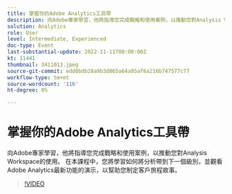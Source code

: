```yaml
---
title: 掌握你的Adobe Analytics工具帶
description: 向Adobe專家學習，他將指導您完成戰略和使用案例，以推動您對Analysis Workspace的使用。 在本課程中，您將學習如何將分析帶到下一個級別，並觀看Adobe Analytics最新功能的演示，以幫助您制定客戶旅程故事。
solution: Analytics
role: User
level: Intermediate, Experienced
doc-type: Event
last-substantial-update: 2022-11-11T00:00:00Z
kt: 11441
thumbnail: 3411013.jpeg
source-git-commit: edd0bdb28a9b3d065a64a95af6a216b747577c77
workflow-type: tm+mt
source-wordcount: '116'
ht-degree: 0%

---
```


# 掌握你的Adobe Analytics工具帶

向Adobe專家學習，他將指導您完成戰略和使用案例，以推動您對Analysis Workspace的使用。 在本課程中，您將學習如何將分析帶到下一個級別，並觀看Adobe Analytics最新功能的演示，以幫助您制定客戶旅程故事。

>[!VIDEO](https://video.tv.adobe.com/v/3411013/?quality=12&learn=on)
